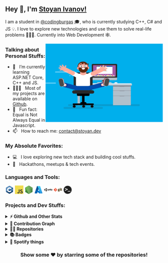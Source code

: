 ## Hey 👋, I'm [Stoyan Ivanov!](https://github.com/SSIvanov19/)

I am a student in [@codingburgas](https://github.com/codingburgas) 🎓, who is currently studying C++, C# and JS 💡. I love to explore new technologies and use them to solve real-life problems 👨🏻‍💻. Currently into Web Development 🕸️.

<img align="right" height="250" width="375" alt="" src="https://raw.githubusercontent.com/SSIvanov19/ssivanov19/master/gifts/coder.gif" />


### Talking about Personal Stuffs:

- 🚀 &nbsp; I’m currently learning ASP.NET Core, C++ and JS.
- 👨🏻‍💻 &nbsp; Most of my projects are available on [Github](https://github.com/SSIvanov19?tab=repositories).
- 👾 &nbsp; Fun fact: Equal is Not Always Equal in Javascript.
- 📫 &nbsp; How to reach me: contact@stoyan.dev

### My Absolute Favorites:

- 💻 &nbsp; I love exploring new tech stack and building cool stuffs.
- 🍕 &nbsp; Hackathons, meetups & tech events.

### Languages and Tools:

<code><img height="27" src="https://raw.githubusercontent.com/github/explore/80688e429a7d4ef2fca1e82350fe8e3517d3494d/topics/cpp/cpp.png" alt="cpp"></code>
<code><img height="27" src="https://raw.githubusercontent.com/github/explore/80688e429a7d4ef2fca1e82350fe8e3517d3494d/topics/javascript/javascript.png" alt="javascript"></code>
<code><img height="27" src="https://raw.githubusercontent.com/github/explore/80688e429a7d4ef2fca1e82350fe8e3517d3494d/topics/nodejs/nodejs.png" alt="nodejs"></code>
<code><img height="27" src="https://raw.githubusercontent.com/github/explore/eaef8552d8b082ffafe2bfc8a5023d47da904aac/topics/azure/azure.png" alt="azure"></code>
<code><img height="27" src="https://raw.githubusercontent.com/github/explore/master/topics/unity/unity.png" alt="unity"></code>
<code><img height="27" src="https://raw.githubusercontent.com/github/explore/80688e429a7d4ef2fca1e82350fe8e3517d3494d/topics/git/git.png" alt="git"></code>
<code><img height="27" src="https://raw.githubusercontent.com/github/explore/80688e429a7d4ef2fca1e82350fe8e3517d3494d/topics/terminal/terminal.png" alt="terminal"></code>

### Projects and Dev Stuffs:

<details>	
  <summary><b>⚡ Github and Other Stats</b></summary>
  <br>
  
 <!--START_SECTION:waka-->
![Code Time](http://img.shields.io/badge/Code%20Time-244%20hrs%2019%20mins-blue)

![Profile Views](http://img.shields.io/badge/Profile%20Views-11-blue)

![Lines of code](https://img.shields.io/badge/From%20Hello%20World%20I%27ve%20Written-8.6%20million%20lines%20of%20code-blue)

**🐱 My GitHub Data** 

> 📦 1.3 MB Used in GitHub's Storage 
 > 
> 🏆 316 Contributions in the Year 2023
 > 
> 💼 Opted to Hire
 > 
> 📜 23 Public Repositories 
 > 
> 🔑 33 Private Repositories 
 > 
**I'm an Early 🐤** 

```text
🌞 Morning                902 commits         ██████░░░░░░░░░░░░░░░░░░░   23.82 % 
🌆 Daytime                1030 commits        ███████░░░░░░░░░░░░░░░░░░   27.20 % 
🌃 Evening                1608 commits        ███████████░░░░░░░░░░░░░░   42.46 % 
🌙 Night                  247 commits         ██░░░░░░░░░░░░░░░░░░░░░░░   06.52 % 
```
📅 **I'm Most Productive on Friday** 

```text
Monday                   653 commits         ████░░░░░░░░░░░░░░░░░░░░░   17.24 % 
Tuesday                  453 commits         ███░░░░░░░░░░░░░░░░░░░░░░   11.96 % 
Wednesday                653 commits         ████░░░░░░░░░░░░░░░░░░░░░   17.24 % 
Thursday                 343 commits         ██░░░░░░░░░░░░░░░░░░░░░░░   09.06 % 
Friday                   744 commits         █████░░░░░░░░░░░░░░░░░░░░   19.65 % 
Saturday                 416 commits         ███░░░░░░░░░░░░░░░░░░░░░░   10.98 % 
Sunday                   525 commits         ███░░░░░░░░░░░░░░░░░░░░░░   13.86 % 
```


📊 **This Week I Spent My Time On** 

```text
🕑︎ Time Zone: Europe/Sofia

💬 Programming Languages: 
No Activity Tracked This Week

🔥 Editors: 
No Activity Tracked This Week

💻 Operating System: 
No Activity Tracked This Week
```

**I Mostly Code in C#** 

```text
C#                       29 repos            ███████░░░░░░░░░░░░░░░░░░   29.00 % 
C++                      25 repos            ██████░░░░░░░░░░░░░░░░░░░   25.00 % 
HTML                     17 repos            ████░░░░░░░░░░░░░░░░░░░░░   17.00 % 
TypeScript               7 repos             ██░░░░░░░░░░░░░░░░░░░░░░░   07.00 % 
Dart                     3 repos             █░░░░░░░░░░░░░░░░░░░░░░░░   03.00 % 
```



**Timeline**

![Lines of Code chart](https://raw.githubusercontent.com/SSIvanov19/SSIvanov19/main/assets/bar_graph.png)


<!--END_SECTION:waka-->
</details>
<details>
  <summary><b>🐍 Contribution Graph</b></summary>
  <img src="https://github.com/SSIvanov19/ssivanov19/blob/output/github-contribution-grid-snake.gif" alt="snake gif">
</details>
<details>
  <summary><b>🧑‍🚀 Repositories</b></summary>

[![Maze Game 2021](https://github-readme-stats.vercel.app/api/pin/?username=ssivanov19&repo=maze-game-2021)](https://github.com/SSIvanov19/maze-game-2021)
[![Final FinalProject-Unity](https://github-readme-stats.vercel.app/api/pin/?username=IDIliev18&repo=FinalProject-Unity)](https://github.com/IDIliev18/FinalProject-Unity)
[![Fire department 2021](https://github-readme-stats.vercel.app/api/pin/?username=ssivanov19&repo=fire-department-2021)](https://github.com/SSIvanov19/fire-department-2021)
[![Lathraea Rhodopaea](https://github-readme-stats.vercel.app/api/pin/?username=ssivanov19&repo=lathraea-rhodopaea)](https://github.com/SSIvanov19/fire-department-2021)
[![Chupacabra](https://github-readme-stats.vercel.app/api/pin/?username=idiliev18&repo=chupacabra)](https://github.com/idiliev18/chupacabra)
</details>

<details>
  <summary><b>📚 Badges</b></summary>
  <br>
  
  <!--START_SECTION:badges-->
[![MS Graph - Hack Together - Microsoft 365 & Power Platform Community 2023](https://images.credly.com/size/110x110/images/e929d1d5-d3c5-45bb-9612-ec3feeac546f/image.png)](http://www.credly.com/badges/83d3ee5e-0be8-4dd5-941a-9a3b097ad872 "MS Graph - Hack Together - Microsoft 365 & Power Platform Community 2023")
[![[CPA-21-02] CPA – C++ Certified Associate Programmer](https://images.credly.com/size/110x110/images/b7f2b84c-4fd4-4ab6-aa48-dfa82156387e/cpa.png)](http://www.credly.com/badges/54c5a193-4334-4507-9e7e-0274ff6f5bd7 "[CPA-21-02] CPA – C++ Certified Associate Programmer")
[![Adobe Certified Professional in Web Design](https://images.credly.com/size/110x110/images/f2c9f4ff-be70-469f-94b8-ebc52980eb95/Adobe_Certified_Professional_Web_Design_digital_badge.png)](http://www.credly.com/badges/4671ca0f-3ab3-47ff-bd84-1cd6aa59c2dc "Adobe Certified Professional in Web Design")
[![Adobe Certified Professional in Web Authoring Using Adobe Dreamweaver](https://images.credly.com/size/110x110/images/b1994087-2f75-4724-8214-f14fa9f8df37/Adobe_Certified_Professional_Adobe_Dreamweaver_digital_badge.png)](http://www.credly.com/badges/9a648268-76dc-4f09-ac78-e8e4a3e5e989 "Adobe Certified Professional in Web Authoring Using Adobe Dreamweaver")
[![Adobe Certified Professional in Video Design](https://images.credly.com/size/110x110/images/2753898c-fa5b-4058-9366-a3ce365d5845/Adobe_Certified_Professional_Video_Design_digital_badge.png)](http://www.credly.com/badges/6db614a7-a2f9-432d-8cd8-42b3ed80c7e2 "Adobe Certified Professional in Video Design")
[![Adobe Certified Professional in Digital Video Using Adobe Premiere Pro](https://images.credly.com/size/110x110/images/487b0a79-e99b-43ce-a7d8-28a76d5aa2d8/Adobe_Certified_Professional_Adobe_Premiere_Pro_digital_badge.png)](http://www.credly.com/badges/48f42116-93af-41da-90bb-1a15061382b8 "Adobe Certified Professional in Digital Video Using Adobe Premiere Pro")
[![Adobe Certified Professional in Visual Design Using Adobe Photoshop](https://images.credly.com/size/110x110/images/690784d7-b971-4693-b6ea-7dc990f65544/Adobe_Certified_Professional_Adobe_Photoshop_digital_badge.png)](http://www.credly.com/badges/28eecda5-1774-4a0a-a99d-e3b7379437d5 "Adobe Certified Professional in Visual Design Using Adobe Photoshop")
[![Adobe Certified Professional in Graphic Design & Illustration Using Adobe Illustrator](https://images.credly.com/size/110x110/images/5155ed69-ad73-45e3-831b-60507ddeb1ad/Adobe_Certified_Professional_Adobe_Illustrator_digital_badge.png)](http://www.credly.com/badges/95c2466f-c96e-4f0e-aec8-0333ccdd8657 "Adobe Certified Professional in Graphic Design & Illustration Using Adobe Illustrator")
[![Adobe Certified Professional in Visual Design](https://images.credly.com/size/110x110/images/19d96e55-f15c-44d9-9568-43f83505bd5b/Adobe_Certified_Professional_Visual_Design_digital_badge.png)](http://www.credly.com/badges/680d9d80-8555-454b-baf1-b6f6820dfd9d "Adobe Certified Professional in Visual Design")
[![Microsoft Certified: Azure AI Fundamentals](https://images.credly.com/size/110x110/images/4136ced8-75d5-4afb-8677-40b6236e2672/azure-ai-fundamentals-600x600.png)](http://www.credly.com/badges/7bb90ab2-d49b-47a2-8e6a-4dbc9a15ab80 "Microsoft Certified: Azure AI Fundamentals")
[![App Development with Swift Certified User](https://images.credly.com/size/110x110/images/9b0ac7af-f7ac-4938-96a4-2d4805bfe23f/image.png)](http://www.credly.com/badges/1e92aafd-026b-49bf-a3cb-ac3d03375916 "App Development with Swift Certified User")
[![App Development with Swift Associate](https://images.credly.com/size/110x110/images/d9598c1a-2f59-49b9-b7fc-a764bf23b4d5/image.png)](http://www.credly.com/badges/d0ccf816-33a7-4ec0-901b-9d0ed2b98450 "App Development with Swift Associate")
[![IT Essentials](https://images.credly.com/size/110x110/images/04e8034c-81f5-4f7f-ab23-e8b428c31ce9/ITE.png)](http://www.credly.com/badges/885acfa6-6e21-46dd-81a3-d804a036279f "IT Essentials")
[![Microsoft Certified: Azure Fundamentals](https://images.credly.com/size/110x110/images/be8fcaeb-c769-4858-b567-ffaaa73ce8cf/image.png)](http://www.credly.com/badges/a893b7fe-2ae4-454c-b33c-e90947b33b28 "Microsoft Certified: Azure Fundamentals")
[![MTA: Introduction to Programming Using Python - Certified 2021](https://images.credly.com/size/110x110/images/ebfba101-5b78-49b6-903a-ac9ad518fe8a/MTA-Introduction_to_Programming_Using_Python-600x600.png)](http://www.credly.com/badges/b5ba2843-1fbd-481c-ad24-29012459b5ba "MTA: Introduction to Programming Using Python - Certified 2021")
[![Microsoft Office Specialist: Excel (Office 2016)](https://images.credly.com/size/110x110/images/d0790dc7-5127-4262-a492-1b60030b0114/MOS_Excel.png)](http://www.credly.com/badges/41931c0f-5be8-4e13-b3fa-82f0defd1957 "Microsoft Office Specialist: Excel (Office 2016)")
[![MTA: Introduction to Programming Using HTML and CSS - Certified 2021](https://images.credly.com/size/110x110/images/241488f4-9110-41aa-804e-51a8f8ba430d/MTA-Introduction_to_Programming_Using_HTML_and_CSS-600x600.png)](http://www.credly.com/badges/50443da3-91dc-4cda-b602-2a9db3d76249 "MTA: Introduction to Programming Using HTML and CSS - Certified 2021")
[![Microsoft Office Specialist: Word (Office 2016)](https://images.credly.com/size/110x110/images/fd092703-61db-4e9f-9c7c-2211d44ca87d/MOS_Word.png)](http://www.credly.com/badges/e6d36159-6402-4420-ac42-45407b356dda "Microsoft Office Specialist: Word (Office 2016)")
[![MTA: Introduction to Programming Using JavaScript - Certified 2021](https://images.credly.com/size/110x110/images/16840ea3-5c9a-4599-853e-7e15bac7748e/MTA-Introduction_to_Programming_Using_JavaScript-600x600.png)](http://www.credly.com/badges/a6f166f2-d8e6-4890-9686-3e2721bc1123 "MTA: Introduction to Programming Using JavaScript - Certified 2021")
<!--END_SECTION:badges-->
  
</details>  
<details>	
  <summary><b>🎵 Spotify things</b></summary>

  ![Spotify](https://novatorem-green-omega.vercel.app/api/spotify)
</details>


<div align="center">

### Show some ❤️ by starring some of the repositories!

</div>
